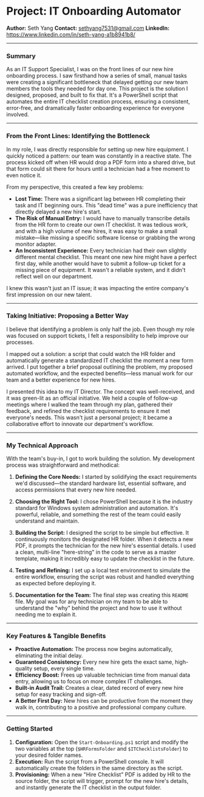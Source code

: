 # Project: IT Onboarding Automator

**Author:** Seth Yang
**Contact:** sethyang7531@gmail.com
**LinkedIn:** https://www.linkedin.com/in/seth-yang-a1b8941b8/

---

### **Summary**

As an IT Support Specialist, I was on the front lines of our new hire onboarding process. I saw firsthand how a series of small, manual tasks were creating a significant bottleneck that delayed getting our new team members the tools they needed for day one. This project is the solution I designed, proposed, and built to fix that. It's a PowerShell script that automates the entire IT checklist creation process, ensuring a consistent, error-free, and dramatically faster onboarding experience for everyone involved.

---

### **From the Front Lines: Identifying the Bottleneck**

In my role, I was directly responsible for setting up new hire equipment. I quickly noticed a pattern: our team was constantly in a reactive state. The process kicked off when HR would drop a PDF form into a shared drive, but that form could sit there for hours until a technician had a free moment to even notice it.

From my perspective, this created a few key problems:

*   **Lost Time:** There was a significant lag between HR completing their task and IT beginning ours. This "dead time" was a pure inefficiency that directly delayed a new hire's start.
*   **The Risk of Manual Entry:** I would have to manually transcribe details from the HR form to create our own IT checklist. It was tedious work, and with a high volume of new hires, it was easy to make a small mistake—like missing a specific software license or grabbing the wrong monitor adapter.
*   **An Inconsistent Experience:** Every technician had their own slightly different mental checklist. This meant one new hire might have a perfect first day, while another would have to submit a follow-up ticket for a missing piece of equipment. It wasn't a reliable system, and it didn't reflect well on our department.

I knew this wasn't just an IT issue; it was impacting the entire company's first impression on our new talent.

---

### **Taking Initiative: Proposing a Better Way**

I believe that identifying a problem is only half the job. Even though my role was focused on support tickets, I felt a responsibility to help improve our processes.

I mapped out a solution: a script that could watch the HR folder and automatically generate a standardized IT checklist the moment a new form arrived. I put together a brief proposal outlining the problem, my proposed automated workflow, and the expected benefits—less manual work for our team and a better experience for new hires.

I presented this idea to my IT Director. The concept was well-received, and it was green-lit as an official initiative. We held a couple of follow-up meetings where I walked the team through my plan, gathered their feedback, and refined the checklist requirements to ensure it met everyone's needs. This wasn't just a personal project; it became a collaborative effort to innovate our department's workflow.

---

### **My Technical Approach**

With the team's buy-in, I got to work building the solution. My development process was straightforward and methodical:

1.  **Defining the Core Needs:** I started by solidifying the exact requirements we'd discussed—the standard hardware list, essential software, and access permissions that every new hire needed.

2.  **Choosing the Right Tool:** I chose PowerShell because it is the industry standard for Windows system administration and automation. It's powerful, reliable, and something the rest of the team could easily understand and maintain.

3.  **Building the Script:** I designed the script to be simple but effective. It continuously monitors the designated HR folder. When it detects a new PDF, it prompts the technician for the new hire's essential details. I used a clean, multi-line "here-string" in the code to serve as a master template, making it incredibly easy to update the checklist in the future.

4.  **Testing and Refining:** I set up a local test environment to simulate the entire workflow, ensuring the script was robust and handled everything as expected before deploying it.

5.  **Documentation for the Team:** The final step was creating this `README` file. My goal was for any technician on my team to be able to understand the "why" behind the project and how to use it without needing me to explain it.

---

### **Key Features & Tangible Benefits**

*   **Proactive Automation:** The process now begins automatically, eliminating the initial delay.
*   **Guaranteed Consistency:** Every new hire gets the exact same, high-quality setup, every single time.
*   **Efficiency Boost:** Frees up valuable technician time from manual data entry, allowing us to focus on more complex IT challenges.
*   **Built-in Audit Trail:** Creates a clear, dated record of every new hire setup for easy tracking and sign-off.
*   **A Better First Day:** New hires can be productive from the moment they walk in, contributing to a positive and professional company culture.

---

### **Getting Started**

1.  **Configuration:** Open the `Start-Onboarding.ps1` script and modify the two variables at the top (`$HRFormsFolder` and `$ITChecklistsFolder`) to your desired folder names.
2.  **Execution:** Run the script from a PowerShell console. It will automatically create the folders in the same directory as the script.
3.  **Provisioning:** When a new "Hire Checklist" PDF is added by HR to the source folder, the script will trigger, prompt for the new hire's details, and instantly generate the IT checklist in the output folder.
